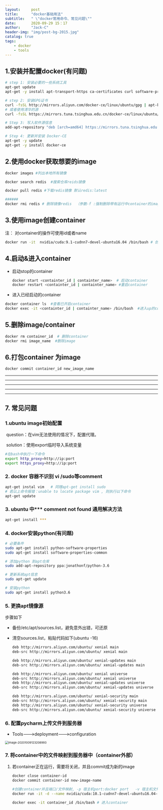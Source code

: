 ```yaml
---
layout:     post
title:      "docker基础用法"
subtitle:   " \"docker常用命令、常见问题\""
date:       2020-09-29 15：17
author:     "Jack-C"
header-img: "img/post-bg-2015.jpg"
catalog: true
tags:
    - docker
    - tools
---
```




## 1.安装并配置docker(有问题)

~~~bash
# step 1: 安装必要的一些系统工具
apt-get update
apt-get -y install apt-transport-https ca-certificates curl software-properties-common

# step 2: 安装GPG证书
curl -fsSL http://mirrors.aliyun.com/docker-ce/linux/ubuntu/gpg | apt-key add -
# 或者使用清华的源
curl -fsSL https://mirrors.tuna.tsinghua.edu.cn/docker-ce/linux/ubuntu/gpg | apt-key add -

# Step 3: 写入软件源信息
add-apt-repository "deb [arch=amd64] https://mirrors.tuna.tsinghua.edu.cn/docker-ce/linux/ubuntu $(lsb_release -cs) stable"

# Step 4: 更新并安装 Docker-CE
apt-get -y update
apt-get -y install docker-ce
~~~



## 2.使用docker获取想要的image

~~~bash
docker images #列出本地所有镜像

docker search redis  #搜索仓库reids镜像

docker pull redis #下载redis镜像 默认redis:latest

######
docker rmi redis # 删除镜像redis  （参数-f :强制删除带有运行中container的image）
~~~



## 3.使用image创建container

注： 对container的操作可使用id或者name

~~~bash
docker run -it  nvidia/cuda:9.1-cudnn7-devel-ubuntu16.04 /bin/bash # 创建并启动container， image形如：REPOSITORY:TAG  
~~~



## 4.启动&进入container

- 启动stop的container

  ~~~bash
  docker start <containter_id | containter_name>  # 启动container
  docker restart <containter_id | containter_name> #重启container
  ~~~

  

- 进入已经启动的container

~~~bash
docker container ls  #查看已开启container
docker exec -it <containter_id | containter_name> /bin/bash  #进入up的container，并通过sh交互
~~~

## 5.删除image/container

~~~bash
docker rm container_id  # 删除container
docker rmi image_name  #删除image
~~~

## 6.打包container 为image

~~~bash
docker commit container_id new_image_name
~~~



------

----

----

----

----



## 7. 常见问题

### 1.ubuntu image初始配置

​	question：在vim无法使用的情况下，配置代理。

​	solution：使用export临时导入系统变量

~~~bash
#在bash中执行一下命令
export http_proxy=http://ip:port
export https_proxy=http://ip:port
~~~



### 2. docker 容器不识别 vi /sudo等comment

~~~bash
apt-get instal vim   # 同理apt-get install sudo
# 若以上命令报错：unable to locate package vim , 则执行以下命令
apt-get update  
~~~



### 3. ubuntu 中*** comment not found 通用解决方法

~~~bash
apt-get install ***
~~~



### 4. docker安装python(有问题)

~~~bash
# 必要条件
sudo apt-get install python-software-properties  
sudo apt-get install software-properties-common

# 添加python 到apt仓库
sudo add-apt-repository ppa:jonathonf/python-3.6

# 更新系统apt信息
sudo apt-get update

# 安装python
sudo apt-get install python3.6
~~~

### 5. 更换apt镜像源

步骤如下

* 备份/etc/apt/sources.list，避免意外出错，可还原

* 清空sources.list，粘贴代码如下(ubuntu -16)

  ~~~bash
  deb http://mirrors.aliyun.com/ubuntu/ xenial main
  deb-src http://mirrors.aliyun.com/ubuntu/ xenial main
  
  deb http://mirrors.aliyun.com/ubuntu/ xenial-updates main
  deb-src http://mirrors.aliyun.com/ubuntu/ xenial-updates main
  
  deb http://mirrors.aliyun.com/ubuntu/ xenial universe
  deb-src http://mirrors.aliyun.com/ubuntu/ xenial universe
  deb http://mirrors.aliyun.com/ubuntu/ xenial-updates universe
  deb-src http://mirrors.aliyun.com/ubuntu/ xenial-updates universe
  
  deb http://mirrors.aliyun.com/ubuntu/ xenial-security main
  deb-src http://mirrors.aliyun.com/ubuntu/ xenial-security main
  deb http://mirrors.aliyun.com/ubuntu/ xenial-security universe
  deb-src http://mirrors.aliyun.com/ubuntu/ xenial-security universe
  ~~~

### 6. 配置pycharm上传文件到服务器

* Tools--->deployment--->configuration

<img src="C:\Users\qingc\AppData\Roaming\Typora\typora-user-images\image-20201009123208993.png" alt="image-20201009123208993" style="zoom:67%;" />

### 7. 将container中的文件映射到服务器中（container外部）

1. 若container正在运行，需要将关闭，并且commit成为新的image

   ~~~bash
   docker close container-id
   docker commit container-id new-image-name
   
   #创建container并且端口/文件映射, -p 宿主机port:docker port   -v 宿主机文件路径：docker文件路径
   docker run -it -d --name nvidia/cuda:10.1-cudnn7-devel-ubuntu16.04-sqc -p 10001:22 -v /home/shenqingchao/pycharmProjects/docker-remote:/home/qingchao/pycharm 
   
   docker exec -it container_id /bin/bash # 进入container
   
   ~~~

   

